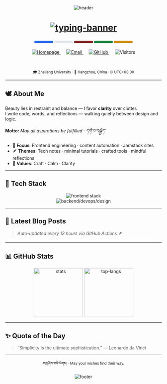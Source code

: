<!-- ====== Top Wave Banner: Maroon ↔ Golden (Tibetan Palette) ====== -->
<p align="center">
  <img src="https://capsule-render.vercel.app/api?type=waving&height=230&text=Tashi%20Delek&fontAlign=50&fontSize=42&fontColor=ffffff&color=0:7f1d1d,100:ca8a04&desc=Jing%20%7C%20Learnerjunjun&descAlign=50&descSize=14&animation=fadeIn" alt="header" />
</p>

<!-- ====== Dynamic Typing Banner: Tibetan · Chinese · English ====== -->
<h1 align="center">
  <a href="https://jingvc.com/">
    <img src="https://readme-typing-svg.herokuapp.com?font=Noto+Serif&size=22&duration=3200&pause=900&color=CA8A04&center=true&vCenter=true&width=780&lines=%F0%9F%8C%8D+བཀྲ་ཤིས་བདེ་ལེགས།+Tashi+Delek;Mountains+are+vast,+the+heart+finds+home;✨+Craft+%7C+Calm+%7C+Clarity;愿你心安+·+愿你所求皆圆满" alt="typing-banner"/>
  </a>
</h1>

<!-- ====== Prayer Flags Separator ====== -->
<div align="center">
  <span style="display:inline-block;width:60px;height:8px;background:#2563eb;border-radius:2px;"></span>
  <span style="display:inline-block;width:60px;height:8px;background:#e5e7eb;border-radius:2px;"></span>
  <span style="display:inline-block;width:60px;height:8px;background:#7f1d1d;border-radius:2px;"></span>
  <span style="display:inline-block;width:60px;height:8px;background:#15803d;border-radius:2px;"></span>
  <span style="display:inline-block;width:60px;height:8px;background:#ca8a04;border-radius:2px;"></span>
</div>

<br/>

<!-- ====== Info Badges + Profile ====== -->
<div align="center">

  <a href="https://jingvc.com/">
    <img alt="Homepage" src="https://img.shields.io/badge/Homepage-jingvc.com-7f1d1d?style=flat&labelColor=111111&logo=googlechrome&logoColor=ca8a04"/>
  </a>&emsp;
  <a href="mailto:vyuan217@gmail.com">
    <img alt="Email" src="https://img.shields.io/badge/Email-vyuan217%40gmail.com-7f1d1d?style=flat&labelColor=111111&logo=gmail&logoColor=ca8a04"/>
  </a>&emsp;
  <a href="https://github.com/learnerjunjun">
    <img alt="GitHub" src="https://img.shields.io/badge/GitHub-@learnerjunjun-7f1d1d?style=flat&labelColor=111111&logo=github&logoColor=ca8a04"/>
  </a>&emsp;
  <img alt="Visitors" src="https://komarev.com/ghpvc/?username=learnerjunjun&style=flat&label=Visitors&color=7f1d1d"/>

  <br/><br/>
  <sub>🎓 Zhejiang University · 📍 Hangzhou, China · ⏰ UTC+08:00</sub>
</div>

---

## 🕊️ About Me

Beauty lies in restraint and balance — I favor **clarity** over clutter.  
I write code, words, and reflections — walking quietly between design and logic.  

**Motto:** _May all aspirations be fulfilled · དགེ་བ་བསྐྱེད་_

- 🔭 **Focus**: Frontend engineering · content automation · Jamstack sites  
- 🪶 **Themes**: Tech notes · minimal tutorials · crafted tools · mindful reflections  
- 🌱 **Values**: Craft · Calm · Clarity

---

## 🧰 Tech Stack

<p align="center">
  <img src="https://skillicons.dev/icons?i=ts,js,vue,react,nodejs,vite,vitest,webpack,vercel&perline=9" alt="frontend stack"/><br/>
  <img src="https://skillicons.dev/icons?i=go,python,linux,docker,nginx,git,githubactions,figma,vscode&perline=9" alt="backend/devops/design"/>
</p>

---

## 📰 Latest Blog Posts

<!-- BLOG-POST-LIST:START -->
<!-- BLOG-POST-LIST:END -->

> _Auto-updated every 12 hours via GitHub Actions_ 🪶

---

## 📊 GitHub Stats

<p align="center">
  <img height="158" src="https://github-readme-stats.vercel.app/api?username=learnerjunjun&show_icons=true&theme=calm&hide_title=true&hide_border=true&include_all_commits=true&count_private=true" alt="stats"/>
  <img height="158" src="https://github-readme-stats.vercel.app/api/top-langs/?username=learnerjunjun&layout=compact&langs_count=8&theme=calm&hide_border=true" alt="top-langs"/>
</p>

---

## ✨ Quote of the Day

> “Simplicity is the ultimate sophistication.” — Leonardo da Vinci

---

<div align="center">
  <sub>བཀྲ་ཤིས་བདེ་ལེགས། · May your wishes find their way.</sub>
</div>

<p align="center">
  <img src="https://capsule-render.vercel.app/api?type=waving&height=140&section=footer&color=0:7f1d1d,100:ca8a04" alt="footer"/>
</p>
